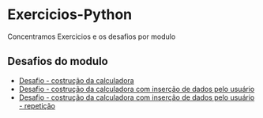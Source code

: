 # Exercicios-Python
Concentramos Exercicios e os desafios  por modulo 

## Desafios do modulo 
* [Desafio - costrução da calculadora](./exercicioDeFuncao/desafio_funcao_calculadora.py)
* [Desafio - costrução da calculadora com inserção de dados pelo usuário](./exercicioDeFuncao/desafio_funcao_calculadora.py)
* [Desafio - costrução da calculadora com inserção de dados pelo usuário - repetição](./exercicioDeFuncao/desafio_funcao_calculadora_usuario_loop.py)
